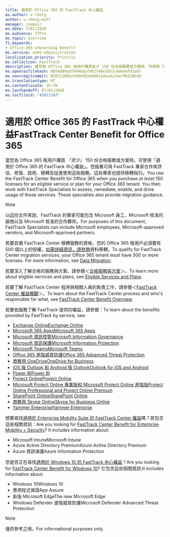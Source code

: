 ```yaml
---
title: 適用於 Office 365 的 FastTrack 中心權益
ms.author: v-rberg
author: v-rberg-msft
manager: jimmuir
ms.date: 7/01/2020
ms.audience: ITPro
ms.topic: overview
f1_keywords:
- office-365-onboarding-benefit
ms.service: o365-administration
localization_priority: Priority
ms.collection: FastTrack
description: 當您為 Office 365 租用戶購買至少 150 份合格服務或方案時，可使用「適用於 Office 365 的 FastTrack 中心權益」。您接著可與 FastTrack 專家合作來評估、修復、啟用、移轉及促進使用這些服務。這些專家也提供移轉指引。
ms.openlocfilehash: 0054d89adf0948dafd62748e1653c4e6e6f91a67
ms.sourcegitcommit: 850211891e549e582e649a1dacdc2aa79b520b39
ms.translationtype: HT
ms.contentlocale: zh-TW
ms.lasthandoff: 07/01/2020
ms.locfileid: "45011343"
---
```

# <a name="fasttrack-center-benefit-for-office-365"></a><span data-ttu-id="4307b-105">適用於 Office 365 的 FastTrack 中心權益</span><span class="sxs-lookup"><span data-stu-id="4307b-105">FastTrack Center Benefit for Office 365</span></span>

<span data-ttu-id="4307b-p102">當您為 Office 365 租用戶購買 *「至少」* 150 份合格服務或方案時，可使用「適用於 Office 365 的 FastTrack 中心權益」。您接著可與 FastTrack 專家合作來評估、修復、啟用、移轉及促進使用這些服務。這些專家也提供移轉指引。</span><span class="sxs-lookup"><span data-stu-id="4307b-p102">You use the FastTrack Center Benefit for Office 365 when you purchase  *at least*  150 licenses for an eligible service or plan for your Office 365 tenant. You then work with FastTrack Specialists to assess, remediate, enable, and drive usage of those services. These specialists also provide migration guidance.</span></span> 
  
> [!NOTE]
> <span data-ttu-id="4307b-109">以這份文件來說，FastTrack 的專家可能包含 Microsoft 員工、Microsoft 核准的廠商以及 Microsoft 核准的合作夥伴。</span><span class="sxs-lookup"><span data-stu-id="4307b-109">For purposes of this document, FastTrack Specialists can include Microsoft employees, Microsoft-approved vendors, and Microsoft-approved partners.</span></span> 
  
<span data-ttu-id="4307b-p103">若要具備 FastTrack Center 移轉服務的資格，您的 Office 365 租用戶必須要有 500 個以上的授權。[如需詳細資訊，請參閱](O365-data-migration.md)資料移轉。</span><span class="sxs-lookup"><span data-stu-id="4307b-p103">To qualify for FastTrack Center migration services, your Office 365 tenant must have 500 or more licenses. For more information, see [Data Migration](O365-data-migration.md).</span></span>
  
<span data-ttu-id="4307b-112">若要深入了解合格的服務與方案，請參閱＜[合格服務與方案](M365-eligible-services-and-plans.md)＞。</span><span class="sxs-lookup"><span data-stu-id="4307b-112">To learn more about eligible services and plans, see [Eligible Services and Plans](M365-eligible-services-and-plans.md).</span></span>
  
<span data-ttu-id="4307b-113">若要了解 FastTrack Center 程序與相關人員的負責工作，請參閱＜[FastTrack Center 權益概觀](O365-fasttrack-benefit-overview.md)＞。</span><span class="sxs-lookup"><span data-stu-id="4307b-113">To learn about the FastTrack Center process and who's responsible for what, see [FastTrack Center Benefit Overview](O365-fasttrack-benefit-overview.md).</span></span>

<span data-ttu-id="4307b-114">若要依服務了解 FastTrack 提供的權益，請參閱：</span><span class="sxs-lookup"><span data-stu-id="4307b-114">To learn about the benefits provided by FastTrack by service, see:</span></span>

- [<span data-ttu-id="4307b-115">Exchange Online</span><span class="sxs-lookup"><span data-stu-id="4307b-115">Exchange Online</span></span>](O365-fasttrack-responsibilities.md#exchange-online)
- [<span data-ttu-id="4307b-116">Microsoft 365 Apps</span><span class="sxs-lookup"><span data-stu-id="4307b-116">Microsoft 365 Apps</span></span>](O365-fasttrack-responsibilities.md#microsoft-365-apps)
- [<span data-ttu-id="4307b-117">Microsoft 資訊控管</span><span class="sxs-lookup"><span data-stu-id="4307b-117">Microsoft Information Governance</span></span>](O365-fasttrack-responsibilities.md#microsoft-information-governance)
- [<span data-ttu-id="4307b-118">Microsoft 資訊保護</span><span class="sxs-lookup"><span data-stu-id="4307b-118">Microsoft Information Protection</span></span>](O365-fasttrack-responsibilities.md#microsoft-information-protection)
- [<span data-ttu-id="4307b-119">Microsoft Teams</span><span class="sxs-lookup"><span data-stu-id="4307b-119">Microsoft Teams</span></span>](O365-fasttrack-responsibilities.md#microsoft-teams)
- [<span data-ttu-id="4307b-120">Office 365 進階威脅防護</span><span class="sxs-lookup"><span data-stu-id="4307b-120">Office 365 Advanced Threat Protection</span></span>](O365-fasttrack-responsibilities.md#office-365-advanced-threat-protection)
- [<span data-ttu-id="4307b-121">商務用 OneDrive</span><span class="sxs-lookup"><span data-stu-id="4307b-121">OneDrive for Business</span></span>](O365-fasttrack-responsibilities.md#onedrive-for-business)
- [<span data-ttu-id="4307b-122">iOS 版 Outlook 和 Android 版 Outlook</span><span class="sxs-lookup"><span data-stu-id="4307b-122">Outlook for iOS and Android</span></span>](O365-fasttrack-responsibilities.md#outlook-for-ios-and-android)
- [<span data-ttu-id="4307b-123">Power BI</span><span class="sxs-lookup"><span data-stu-id="4307b-123">Power BI</span></span>](O365-fasttrack-responsibilities.md#power-bi)
- [<span data-ttu-id="4307b-124">Project Online</span><span class="sxs-lookup"><span data-stu-id="4307b-124">Project Online</span></span>](O365-fasttrack-responsibilities.md#project-online)
- [<span data-ttu-id="4307b-125">Microsoft Project Online 專業版和 Microsoft Project Online 進階版</span><span class="sxs-lookup"><span data-stu-id="4307b-125">Project Online Professional and Project Online Premium</span></span>](O365-fasttrack-responsibilities.md#project-online-professional-and-project-online-premium)
- [<span data-ttu-id="4307b-126">SharePoint Online</span><span class="sxs-lookup"><span data-stu-id="4307b-126">SharePoint Online</span></span>](O365-fasttrack-responsibilities.md#sharepoint-online)
- [<span data-ttu-id="4307b-127">商務用 Skype Online</span><span class="sxs-lookup"><span data-stu-id="4307b-127">Skype for Business Online</span></span>](O365-fasttrack-responsibilities.md#skype-for-business-online)
- [<span data-ttu-id="4307b-128">Yammer Enterprise</span><span class="sxs-lookup"><span data-stu-id="4307b-128">Yammer Enterprise</span></span>](O365-fasttrack-responsibilities.md#yammer-enterprise)
  
<span data-ttu-id="4307b-p104">想要尋找[適用於 Enterprise Mobility Suite 的 FastTrack Center 權益](EMS-fasttrack-benefit-for-EMS.md)嗎？其包含這些相關資訊：</span><span class="sxs-lookup"><span data-stu-id="4307b-p104">Are you looking for [FastTrack Center Benefit for Enterprise Mobility + Security](EMS-fasttrack-benefit-for-EMS.md)? It includes information about:</span></span>
  
- <span data-ttu-id="4307b-131">Microsoft Intune</span><span class="sxs-lookup"><span data-stu-id="4307b-131">Microsoft Intune</span></span>
- <span data-ttu-id="4307b-132">Azure Active Directory Premium</span><span class="sxs-lookup"><span data-stu-id="4307b-132">Azure Active Directory Premium</span></span> 
- <span data-ttu-id="4307b-133">Azure 資訊保護</span><span class="sxs-lookup"><span data-stu-id="4307b-133">Azure Information Protection</span></span>

<span data-ttu-id="4307b-134">您是否正在尋找[適用於 Windows 10 的 FastTrack 中心權益](Win-10-fasttrack-benefit-for-Windows-10.md)？</span><span class="sxs-lookup"><span data-stu-id="4307b-134">Are you looking for [FastTrack Center Benefit for Windows 10](Win-10-fasttrack-benefit-for-Windows-10.md)?</span></span> <span data-ttu-id="4307b-135">它包含這些相關資訊:</span><span class="sxs-lookup"><span data-stu-id="4307b-135">It includes information about:</span></span>

- <span data-ttu-id="4307b-136">Windows 10</span><span class="sxs-lookup"><span data-stu-id="4307b-136">Windows 10</span></span>
- <span data-ttu-id="4307b-137">應用程式保證</span><span class="sxs-lookup"><span data-stu-id="4307b-137">App Assure</span></span>
- <span data-ttu-id="4307b-138">新版 Microsoft Edge</span><span class="sxs-lookup"><span data-stu-id="4307b-138">The new Microsoft Edge</span></span>
- <span data-ttu-id="4307b-139">Windows Defender 進階威脅防護</span><span class="sxs-lookup"><span data-stu-id="4307b-139">Microsoft Defender Advanced Threat Protection</span></span>
    
> [!NOTE]
> <span data-ttu-id="4307b-140">僅供參考之用。</span><span class="sxs-lookup"><span data-stu-id="4307b-140">For informational purposes only.</span></span> 

